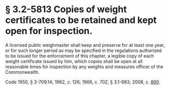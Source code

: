 # § 3.2-5813 Copies of weight certificates to be retained and kept open for inspection.

<p>A licensed public weighmaster shall keep and preserve for at least one year, or for such longer period as may be specified in the regulations authorized to be issued for the enforcement of this chapter, a legible copy of each weight certificate issued by him, which copies shall be open at all reasonable times for inspection by any weights and measures officer of the Commonwealth.</p><p>Code 1950, § 3-709.14; 1962, c. 126; 1966, c. 702, § 3.1-983; 2008, c. <a href='http://lis.virginia.gov/cgi-bin/legp604.exe?081+ful+CHAP0860'>860</a>.</p>